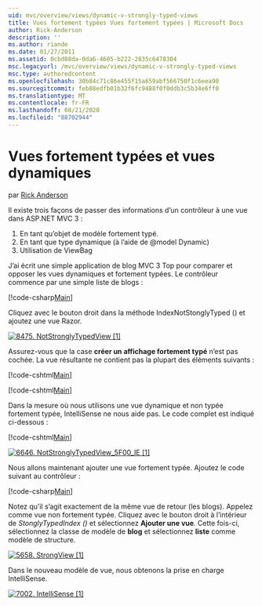 ```yaml
---
uid: mvc/overview/views/dynamic-v-strongly-typed-views
title: Vues fortement typées Vues fortement typées | Microsoft Docs
author: Rick-Anderson
description: ''
ms.author: riande
ms.date: 01/27/2011
ms.assetid: 0cbd88da-0da6-4605-b222-2835c6478304
msc.legacyurl: /mvc/overview/views/dynamic-v-strongly-typed-views
msc.type: authoredcontent
ms.openlocfilehash: 30b84c71c86e455f15a659abf566750f1c6eea90
ms.sourcegitcommit: feb88edfb01b32f6fc9488f0f0ddb3c5b34e6ff0
ms.translationtype: MT
ms.contentlocale: fr-FR
ms.lasthandoff: 08/21/2020
ms.locfileid: "88702944"
---
```

# <a name="dynamic-v-strongly-typed-views"></a>Vues fortement typées et vues dynamiques

par [Rick Anderson](https://twitter.com/RickAndMSFT)

Il existe trois façons de passer des informations d’un contrôleur à une vue dans ASP.NET MVC 3 :

1. En tant qu’objet de modèle fortement typé.
2. En tant que type dynamique (à l’aide de @model Dynamic)
3. Utilisation de ViewBag

J’ai écrit une simple application de blog MVC 3 Top pour comparer et opposer les vues dynamiques et fortement typées. Le contrôleur commence par une simple liste de blogs :

[!code-csharp[Main](dynamic-v-strongly-typed-views/samples/sample1.cs)]

Cliquez avec le bouton droit dans la méthode IndexNotStonglyTyped () et ajoutez une vue Razor.

[![8475. NotStronglyTypedView [1]](dynamic-v-strongly-typed-views/_static/image2.png)](dynamic-v-strongly-typed-views/_static/image1.png)

Assurez-vous que la case **créer un affichage fortement typé** n’est pas cochée. La vue résultante ne contient pas la plupart des éléments suivants :

[!code-cshtml[Main](dynamic-v-strongly-typed-views/samples/sample2.cshtml)]

[!code-cshtml[Main](dynamic-v-strongly-typed-views/samples/sample3.cshtml)]

Dans la mesure où nous utilisons une vue dynamique et non typée fortement typée, IntelliSense ne nous aide pas. Le code complet est indiqué ci-dessous :

[!code-cshtml[Main](dynamic-v-strongly-typed-views/samples/sample4.cshtml)]

[![6646. NotStronglyTypedView_5F00_IE [1]](dynamic-v-strongly-typed-views/_static/image4.png)](dynamic-v-strongly-typed-views/_static/image3.png)

Nous allons maintenant ajouter une vue fortement typée. Ajoutez le code suivant au contrôleur :

[!code-csharp[Main](dynamic-v-strongly-typed-views/samples/sample5.cs)]

Notez qu’il s’agit exactement de la même vue de retour (les blogs). Appelez comme vue non fortement typée. Cliquez avec le bouton droit à l’intérieur de *StonglyTypedIndex ()* et sélectionnez **Ajouter une vue**. Cette fois-ci, sélectionnez la classe de modèle de **blog** et sélectionnez **liste** comme modèle de structure.

[![5658. StrongView [1]](dynamic-v-strongly-typed-views/_static/image6.png)](dynamic-v-strongly-typed-views/_static/image5.png)

Dans le nouveau modèle de vue, nous obtenons la prise en charge IntelliSense.

[![7002. IntelliSense [1]](dynamic-v-strongly-typed-views/_static/image8.png)](dynamic-v-strongly-typed-views/_static/image7.png)
